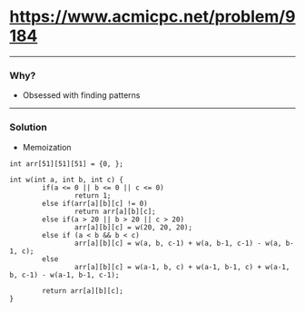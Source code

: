 # https://www.acmicpc.net/problem/9184

------------------------------------------

### Why?

- Obsessed with finding patterns

------------------------------------------

### Solution

- Memoization

```
int arr[51][51][51] = {0, };

int w(int a, int b, int c) {
		if(a <= 0 || b <= 0 || c <= 0)
				return 1;
		else if(arr[a][b][c] != 0)
				return arr[a][b][c];
		else if(a > 20 || b > 20 || c > 20)
				arr[a][b][c] = w(20, 20, 20);
		else if (a < b && b < c) 
				arr[a][b][c] = w(a, b, c-1) + w(a, b-1, c-1) - w(a, b-1, c);
		else
				arr[a][b][c] = w(a-1, b, c) + w(a-1, b-1, c) + w(a-1, b, c-1) - w(a-1, b-1, c-1);

		return arr[a][b][c];
}

```
